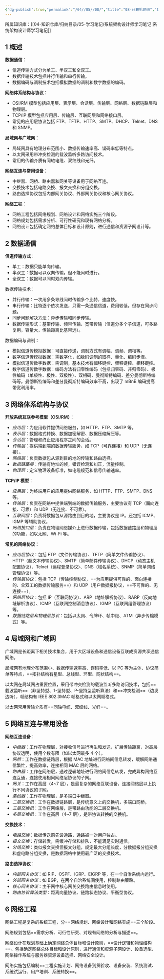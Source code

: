 ```yaml
---
{"dg-publish":true,"permalink":"/04//05//08/","title":"08-计算机网络","tags":["软考","系统架构设计师"]}
---
```



所属知识库：[[04-知识仓库/归纳目录/05-学习笔记/系统架构设计师学习笔记\|系统架构设计师学习笔记]]

## 1 概述

**数据通信**：
- 信道传输方式分为单工、半双工和全双工。
- 数据传输技术包括并行传输和串行传输。
- 数据编码与调制技术包括模拟数据的调制和数字数据的编码。

**网络体系结构与协议**：
- OSI/RM 模型包括应用层、表示层、会话层、传输层、网络层、数据链路层和物理层。
- TCP/IP 模型包括应用层、传输层、互联网层和网络接口层。
- 常见的应用层协议包括 FTP、TFTP、HTTP、SMTP、DHCP、Telnet、DNS 和 SNMP。

**局域网与广域网**：
- 局域网具有地理分布范围小、数据传输速率高、误码率低等特点。
- 以太网采用带冲突检测的载波监听多路访问技术。
- 常用的传输介质有同轴电缆、双绞线和光纤。

**网络互连与常用设备**：
- 中继器、网桥、路由器和网关等设备用于网络互连。
- 交换技术包括电路交换、报文交换和分组交换。
- 路由选择协议包括内部网关协议、外部网关协议和核心网关协议。

**网络工程**：
- 网络工程包括网络规划、网络设计和网络实施三个阶段。
- 网络规划包括需求分析、可行性研究和现有网络分析。
- 网络设计包括确定网络总体目标和设计原则，进行通信和资源子网设计等。

## 2 数据通信

**信道传输方式**：
- 单工：数据只能单向传输。
- 半双工：数据可以双向传输，但不能同时进行。
- 全双工：数据可以同时双向传输。

数据传输技术：
- 并行传输：一次用多条导线同时传输多个比特，速度快。
- 串行传输：比特逐个依次发送，只需一条通信信道，费用较低，但存在同步问题。
- 同步问题解决方法：异步传输和同步传输。
- 数据传输形式：基带传输、频带传输、宽带传输（信道分多个子信道，可多路复用，容量大，传输距离比基带远）。

数据编码与调制：
- 模拟信道传模拟数据：可直接传送，调制方式有调幅、调频、调相等。
- 数字信道传模拟数据：需数字化，如脉码调制的取样、量化、编码步骤。
- 模拟信道传数字数据：需调制，基本技术有幅移键控、频移键控、相移键控。
- 数字信道传数字数据：编码方法有归零性编码（包括归零码、非归零码）、极性编码（单极性、极性、双极性）、双相码、曼彻斯特编码、差分曼彻斯特编码等。曼彻斯特编码和差分曼彻斯特编码效率不高，出现了 mBnB 编码提高带宽利用率。

## 3 网络体系结构与协议

**开放系统互联参考模型（OSI/RM）**：
- *应用层*：为应用软件提供网络服务，如 HTTP、FTP、SMTP 等。
- *表示层*：数据格式转换、数据加密解密、数据压缩解压等。
- *会话层*：管理和终止应用程序之间的会话。
- *传输层*：提供端到端的数据传输服务，如 TCP（可靠连接）和 UDP（无连接）。
- *网络层*：负责数据包从源到目的地的传输和路由选择。
- *数据链路层*：传输有地址的帧，错误检测和纠正，流量控制。
- *物理层*：定义物理设备标准，如电缆规范和信号传输速率。

**TCP/IP 模型**：
- *应用层*：为终端用户的应用提供网络服务，如 HTTP、FTP、SMTP、DNS 等。
- *传输层*：负责在网络中提供端到端的数据传输服务，主要协议有 TCP（面向连接、可靠）和 UDP（无连接、不可靠）。
- *互联网层*：负责将数据包从源路由到目的地，主要协议是 IP。还包括 ICMP、IGMP 等辅助协议。
- *网络接口层*：负责在物理网络媒介上进行数据传输，包括数据链路层和物理层的功能，如以太网、Wi-Fi 等。

**常见的网络协议**：
- *应用层协议*：包括 FTP（文件传输协议）、TFTP（简单文件传输协议）、HTTP（超文本传输协议）、SMTP（简单邮件传输协议）、DHCP（动态主机配置协议）、Telnet（远程登录协议）、DNS（域名系统）、SNMP（简单网络管理协议）等。
- *传输层协议*：包括 TCP（传输控制协议，==为应用提供可靠的、面向连接的、全双工的数据传输服务==）和 UDP（用户数据报协议，==不可靠的、无连接==）。
- *网络层协议*：包括 IP（互联网协议）、ARP（地址解析协议）、RARP（反向地址解析协议）、ICMP（互联网控制消息协议）、IGMP（互联网组管理协议）等。
- *数据链路层和物理层协议*：包括以太网、令牌环、帧中继、ATM（异步传输模式）等。

## 4 局域网和广域网

广域网是长距离下相关技术集合，用于大区域设备和通信设备互联成资源共享通信网络。

局域网有地理分布范围小、数据传输速率高、误码率低、以 PC 等为主体、协议简单等特点，==拓扑结构有星型、总线型、环型、网状结构==。

以太网在局域网占重要位置，采用带冲突检测的载波监听多路访问技术，包括==载波监听==（非坚持型、1-坚持型、P-坚持型监听算法）和==冲突检测==（边发边听），帧结构有 IEEE 802.3MAC 帧格式和以太网帧格式。

以太网常用传输介质有==同轴电缆、双绞线、光纤==。

## 5 网络互连与常用设备

**网络互连设备**：
- *中继器*：工作在物理层，对接收信号进行再生和发送，扩展传输距离，对高层协议透明，使用个数有限（如以太网最多 4 个）。
- *网桥*：工作在数据链路层，根据 MAC 地址进行网络间信息转发，缓解网络通信繁忙，提高效率，连接相同 MAC 层的网络。
- *路由器*：工作在网络层，通过逻辑地址进行网络间信息转发，完成异构网络互连互通，连接使用相同网络层协议的子网。
- *网关*：工作在高层（4~7 层），是最复杂的网络互联设备，连接网络层以上执行不同协议的子网。
- *集线器*：工作在物理层，是多端口中继器。
- *二层交换机*：工作在数据链路层，是传统意义上的交换机，多端口网桥。
- *三层交换机*：工作在网络层，是带路由功能的二层交换机。
- *多层交换机*：工作在高层（4~7 层），是带协议转换的交换机。

**交换技术**：
- *电路交换*：数据传送前先设通路，通路被一对用户独占。
- *报文交换*：存储转发，需缓冲存储和排队，不能满足实时通信。
- *分组交换*：类似报文交换但报文分组，规定最大分组长度，分数据报分组交换和虚电路分组交换，是数据网络中使用最广泛的交换技术。

**路由选择协议**：
- *内部网关协议*：如 RIP、OSPF、IGRP、EIGRP 等，在一个自治系统内运行。
- *外部网关协议*：如 BGP，在两个自治系统间使用，控制路由策略。
- *核心网关协议*：主干网中核心网关交换路由信息时使用。
- *路由协议算法类型*：距离向量协议、链路状态协议、平衡型协议。

## 6 网络工程

网络工程是复杂的系统工程，分==网络规划、网络设计和网络实施==三个阶段。

网络规划包括==需求分析、可行性研究、对现有网络的分析与描述==。

网络设计在规划基础上确定网络总体目标和设计原则，==设计逻辑和物理结构==。包括确定网络总体目标和设计原则，进行通信和资源子网设计、设备选型、网络操作系统与服务器资源设备选择、网络安全设计。

网络实施包括编制==工程实施计划、网络设备到货验收、设备安装、系统测试、系统试运行、用户培训、系统转换==。
